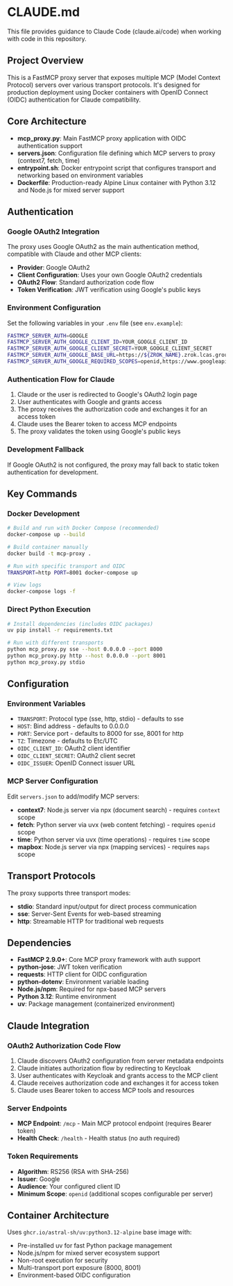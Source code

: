 # CLAUDE.md

This file provides guidance to Claude Code (claude.ai/code) when working with code in this repository.

## Project Overview

This is a FastMCP proxy server that exposes multiple MCP (Model Context Protocol) servers over various transport protocols. It's designed for production deployment using Docker containers with OpenID Connect (OIDC) authentication for Claude compatibility.

## Core Architecture

- **mcp_proxy.py**: Main FastMCP proxy application with OIDC authentication support
- **servers.json**: Configuration file defining which MCP servers to proxy (context7, fetch, time)
- **entrypoint.sh**: Docker entrypoint script that configures transport and networking based on environment variables
- **Dockerfile**: Production-ready Alpine Linux container with Python 3.12 and Node.js for mixed server support


## Authentication

### Google OAuth2 Integration

The proxy uses Google OAuth2 as the main authentication method, compatible with Claude and other MCP clients:

- **Provider**: Google OAuth2
- **Client Configuration**: Uses your own Google OAuth2 credentials
- **OAuth2 Flow**: Standard authorization code flow
- **Token Verification**: JWT verification using Google's public keys

### Environment Configuration

Set the following variables in your `.env` file (see `env.example`):
```bash
FASTMCP_SERVER_AUTH=GOOGLE
FASTMCP_SERVER_AUTH_GOOGLE_CLIENT_ID=YOUR_GOOGLE_CLIENT_ID
FASTMCP_SERVER_AUTH_GOOGLE_CLIENT_SECRET=YOUR_GOOGLE_CLIENT_SECRET
FASTMCP_SERVER_AUTH_GOOGLE_BASE_URL=https://${ZROK_NAME}.zrok.lcas.group
FASTMCP_SERVER_AUTH_GOOGLE_REQUIRED_SCOPES=openid,https://www.googleapis.com/auth/userinfo.email
```

### Authentication Flow for Claude

1. Claude or the user is redirected to Google's OAuth2 login page
2. User authenticates with Google and grants access
3. The proxy receives the authorization code and exchanges it for an access token
4. Claude uses the Bearer token to access MCP endpoints
5. The proxy validates the token using Google's public keys

### Development Fallback

If Google OAuth2 is not configured, the proxy may fall back to static token authentication for development.

## Key Commands

### Docker Development
```bash
# Build and run with Docker Compose (recommended)
docker-compose up --build

# Build container manually
docker build -t mcp-proxy .

# Run with specific transport and OIDC
TRANSPORT=http PORT=8001 docker-compose up

# View logs
docker-compose logs -f
```

### Direct Python Execution
```bash
# Install dependencies (includes OIDC packages)
uv pip install -r requirements.txt

# Run with different transports
python mcp_proxy.py sse --host 0.0.0.0 --port 8000
python mcp_proxy.py http --host 0.0.0.0 --port 8001
python mcp_proxy.py stdio
```

## Configuration

### Environment Variables
- `TRANSPORT`: Protocol type (sse, http, stdio) - defaults to sse
- `HOST`: Bind address - defaults to 0.0.0.0
- `PORT`: Service port - defaults to 8000 for sse, 8001 for http
- `TZ`: Timezone - defaults to Etc/UTC
- `OIDC_CLIENT_ID`: OAuth2 client identifier
- `OIDC_CLIENT_SECRET`: OAuth2 client secret
- `OIDC_ISSUER`: OpenID Connect issuer URL

### MCP Server Configuration
Edit `servers.json` to add/modify MCP servers:
- **context7**: Node.js server via npx (document search) - requires `context` scope
- **fetch**: Python server via uvx (web content fetching) - requires `openid` scope
- **time**: Python server via uvx (time operations) - requires `time` scope
- **mapbox**: Node.js server via npx (mapping services) - requires `maps` scope

## Transport Protocols

The proxy supports three transport modes:
- **stdio**: Standard input/output for direct process communication
- **sse**: Server-Sent Events for web-based streaming
- **http**: Streamable HTTP for traditional web requests

## Dependencies

- **FastMCP 2.9.0+**: Core MCP proxy framework with auth support
- **python-jose**: JWT token verification
- **requests**: HTTP client for OIDC configuration
- **python-dotenv**: Environment variable loading
- **Node.js/npm**: Required for npx-based MCP servers
- **Python 3.12**: Runtime environment
- **uv**: Package management (containerized environment)

## Claude Integration

### OAuth2 Authorization Code Flow
1. Claude discovers OAuth2 configuration from server metadata endpoints
2. Claude initiates authorization flow by redirecting to Keycloak
3. User authenticates with Keycloak and grants access to the MCP client
4. Claude receives authorization code and exchanges it for access token
5. Claude uses Bearer token to access MCP tools and resources


### Server Endpoints
- **MCP Endpoint**: `/mcp` - Main MCP protocol endpoint (requires Bearer token)
- **Health Check**: `/health` - Health status (no auth required)


### Token Requirements
- **Algorithm**: RS256 (RSA with SHA-256)
- **Issuer**: Google
- **Audience**: Your configured client ID
- **Minimum Scope**: `openid` (additional scopes configurable per server)

## Container Architecture

Uses `ghcr.io/astral-sh/uv:python3.12-alpine` base image with:
- Pre-installed uv for fast Python package management
- Node.js/npm for mixed server ecosystem support
- Non-root execution for security
- Multi-transport port exposure (8000, 8001)
- Environment-based OIDC configuration